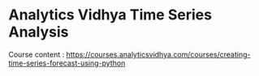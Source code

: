 # Analytics Vidhya Time Series Analysis

Course content : https://courses.analyticsvidhya.com/courses/creating-time-series-forecast-using-python
